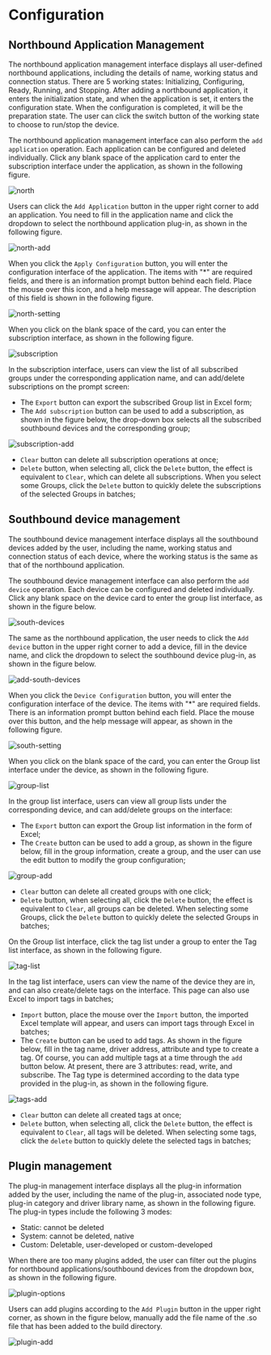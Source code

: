 # Configuration

## Northbound Application Management

The northbound application management interface displays all user-defined northbound applications, including the details of name, working status and connection status. There are 5 working states: Initializing, Configuring, Ready, Running, and Stopping. After adding a northbound application, it enters the initialization state, and when the application is set, it enters the configuration state. When the configuration is completed, it will be the preparation state. The user can click the switch button of the working state to choose to run/stop the device.

The northbound application management interface can also perform the `add application` operation. Each application can be configured and deleted individually. Click any blank space of the application card to enter the subscription interface under the application, as shown in the following figure.

![north](../assets/north.png)

Users can click the `Add Application` button in the upper right corner to add an application. You need to fill in the application name and click the dropdown to select the northbound application plug-in, as shown in the following figure.

![north-add](../assets/north-add.png)

When you click the `Apply Configuration` button, you will enter the configuration interface of the application. The items with "*" are required fields, and there is an information prompt button behind each field. Place the mouse over this icon, and a help message will appear. The description of this field is shown in the following figure.

![north-setting](../assets/north-setting.png)

When you click on the blank space of the card, you can enter the subscription interface, as shown in the following figure.

![subscription](../assets/subscription.png)

In the subscription interface, users can view the list of all subscribed groups under the corresponding application name, and can add/delete subscriptions on the prompt screen:

- The `Export` button can export the subscribed Group list in Excel form;
- The `Add subscription` button can be used to add a subscription, as shown in the figure below, the drop-down box selects all the subscribed southbound devices and the corresponding group;

![subscription-add](../assets/subscriptions-add.png)

- `Clear` button can delete all subscription operations at once;
- `Delete` button, when selecting all, click the `Delete` button, the effect is equivalent to `Clear`, which can delete all subscriptions. When you select some Groups, click the `Delete` button to quickly delete the subscriptions of the selected Groups in batches;

## Southbound device management

The southbound device management interface displays all the southbound devices added by the user, including the name, working status and connection status of each device, where the working status is the same as that of the northbound application.

The southbound device management interface can also perform the `add device` operation. Each device can be configured and deleted individually. Click any blank space on the device card to enter the group list interface, as shown in the figure below.

![south-devices](../assets/south-devices.png)

The same as the northbound application, the user needs to click the `Add device` button in the upper right corner to add a device, fill in the device name, and click the dropdown to select the southbound device plug-in, as shown in the figure below.

![add-south-devices](../assets/south-devices-add.png)

When you click the `Device Configuration` button, you will enter the configuration interface of the device. The items with "*" are required fields. There is an information prompt button behind each field. Place the mouse over this button, and the help message will appear, as shown in the following figure.

![south-setting](../assets/south-setting.png)

When you click on the blank space of the card, you can enter the Group list interface under the device, as shown in the following figure.

![group-list](../assets/group-list.png)

In the group list interface, users can view all group lists under the corresponding device, and can add/delete groups on the interface:

- The `Export` button can export the Group list information in the form of Excel;
- The `Create` button can be used to add a group, as shown in the figure below, fill in the group information, create a group, and the user can use the edit button to modify the group configuration;

![group-add](../assets/group-add.png)

- `Clear` button can delete all created groups with one click;
- `Delete` button, when selecting all, click the `Delete` button, the effect is equivalent to `Clear`, all groups can be deleted. When selecting some Groups, click the `Delete` button to quickly delete the selected Groups in batches;

On the Group list interface, click the tag list under a group to enter the Tag list interface, as shown in the following figure.

![tag-list](../assets/tag-list.png)

In the tag list interface, users can view the name of the device they are in, and can also create/delete tags on the interface. This page can also use Excel to import tags in batches;

- `Import` button, place the mouse over the `Import` button, the imported Excel template will appear, and users can import tags through Excel in batches;
- The `Create` button can be used to add tags. As shown in the figure below, fill in the tag name, driver address, attribute and type to create a tag. Of course, you can add multiple tags at a time through the `add` button below. At present, there are 3 attributes: read, write, and subscribe. The Tag type is determined according to the data type provided in the plug-in, as shown in the following figure.

![tags-add](../assets/tags-add.png)

- `Clear` button can delete all created tags at once;
- `Delete` button, when selecting all, click the `Delete` button, the effect is equivalent to `Clear`, all tags will be deleted. When selecting some tags, click the `delete` button to quickly delete the selected tags in batches;

## Plugin management

The plug-in management interface displays all the plug-in information added by the user, including the name of the plug-in, associated node type, plug-in category and driver library name, as shown in the following figure. The plug-in types include the following 3 modes:

- Static: cannot be deleted
- System: cannot be deleted, native
- Custom: Deletable, user-developed or custom-developed

When there are too many plugins added, the user can filter out the plugins for northbound applications/southbound devices from the dropdown box, as shown in the following figure.

![plugin-options](../assets/plugin-options.png)

Users can add plugins according to the `Add Plugin` button in the upper right corner, as shown in the figure below, manually add the file name of the .so file that has been added to the build directory.

![plugin-add](../assets/plugin-add.png)
